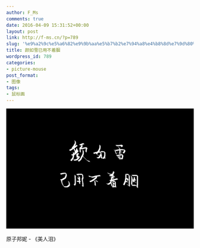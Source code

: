 ```yaml
---
author: F_Ms
comments: true
date: 2016-04-09 15:31:52+00:00
layout: post
link: http://f-ms.cn/?p=789
slug: '%e9%a2%9c%e5%a6%82%e9%9b%aa%e5%b7%b2%e7%94%a8%e4%b8%8d%e7%9d%80%e8%83%ad'
title: 颜如雪已用不着胭
wordpress_id: 789
categories:
- picture-mouse
post_format:
- 图像
tags:
- 鼠标画
---
```


![颜如雪已用不着胭_20160408](/img/post/wp/2016/04/颜如雪已用不着胭_20160408.png)


原子邦妮 - 《美人泪》
